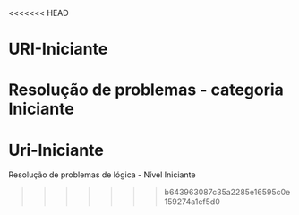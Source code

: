 <<<<<<< HEAD
# URI-Iniciante
Resolução de problemas - categoria Iniciante
=======
# Uri-Iniciante
Resolução de problemas de lógica - Nível Iniciante
>>>>>>> b643963087c35a2285e16595c0e159274a1ef5d0
